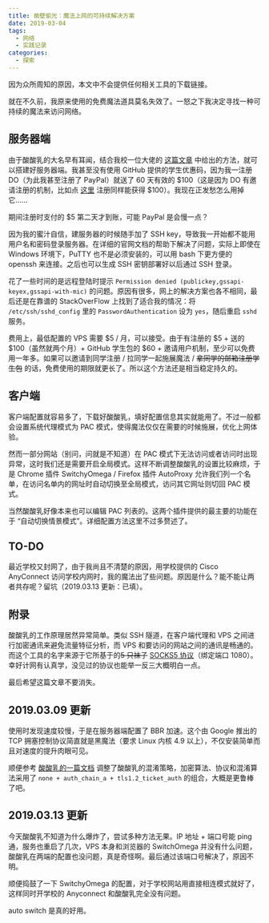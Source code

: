 ```yaml
---
title: 凿壁偷光：魔法上网的可持续解决方案
date: 2019-03-04
tags:
  - 网络
  - 实践记录
categories:
  - 探索
---
```


因为众所周知的原因，本文中不会提供任何相关工具的下载链接。

<!--more-->

就在不久前，我原来使用的免费魔法道具莫名失效了。一怒之下我决定寻找一种可持续的魔法来访问网络。

## 服务器端

由于酸酸乳的大名早有耳闻，结合我校一位大佬的 [这篇文章](https://www.gofun4.top/2018/05/26/%E4%B8%80%E5%B9%B4%E5%85%8D%E8%B4%B9%E9%AD%94%E6%B3%95%E4%B8%8A%E7%BD%91%E4%BA%86%E8%A7%A3%E4%B8%80%E4%B8%8B/#%E5%9C%A8%E8%BF%99%E9%87%8C%E6%88%91%E4%BB%AC%E9%80%9A%E8%BF%87VPS%E6%9D%A5%E5%AE%9E%E7%8E%B0%E3%80%82) 中给出的方法，就可以搭建好服务器端。我甚至没有使用 GitHub 提供的学生优惠码，因为我一注册 DO（为此我甚至注册了 PayPal）就送了 60 天有效的 \$100（这是因为 DO 有邀请注册的机制，比如点 [这里](https://m.do.co/c/a429cdf8f135) 注册同样能获得 \$100）。我现在正发愁怎么用掉它……

期间注册时支付的 \$5 第二天才到账，可能 PayPal 是会慢一点？

因为我的蜜汁自信，建服务器的时候随手加了 SSH key，导致我一开始都不能用用户名和密码登录服务器。在详细的官网文档的帮助下解决了问题，实际上即使在 Windows 环境下，PuTTY 也不是必须安装的，可以用 bash 下更方便的 openssh 来连接。之后也可以生成 SSH 密钥部署好以后通过 SSH 登录。

花了一些时间的是远程登陆时提示 `Permission denied (publickey,gssapi-keyex,gssapi-with-mic)` 的问题。原因有很多，网上的解决方案也各不相同，最后还是在靠谱的 StackOverFlow 上找到了适合我的情况：将 `/etc/ssh/sshd_config` 里的 `PasswordAuthentication` 设为 `yes`，随后重启 `sshd` 服务。

费用上，最低配置的 VPS 需要 \$5 / 月，可以接受。由于有注册的 \$5 + 送的 \$100（虽然就两个月）+ GitHub 学生包的 \$60 + 邀请用户机制，至少可以免费用一年多。如果可以邀请到同学注册 / 拉同学一起施展魔法 / <del>拿同学的邮箱注册学生包</del> 的话，免费使用的期限就更长了。所以这个方法还是相当稳定持久的。

## 客户端

客户端配置就容易多了，下载好酸酸乳，填好配置信息其实就能用了。不过一般都会设置系统代理模式为 PAC 模式，使得魔法仅仅在需要的时候施展，优化上网体验。

然而一部分网站（别问，问就是不知道）在 PAC 模式下无法访问或者访问时出现异常，这时我们还是需要开启全局模式。这样不断调整酸酸乳的设置比较麻烦，于是 Chrome 插件 SwitchyOmega / Firefox 插件 AutoProxy 允许我们列一个名单，在访问名单内的网址时自动切换至全局模式，访问其它网址则切回 PAC 模式。

当然酸酸乳好像本来也可以编辑 PAC 列表的。这两个插件提供的最主要的功能在于 “自动切换情景模式”。详细配置方法这里不过多赘述了。

## TO-DO

最近学校又封网了，由于我尚且不清楚的原因，用学校提供的 Cisco AnyConnect 访问学校内网时，我的魔法出了些问题。原因是什么？能不能让两者共存呢？留坑（2019.03.13 更新：已填）。

## 附录

酸酸乳的工作原理居然异常简单。类似 SSH 隧道，在客户端代理和 VPS 之间进行加密通讯来避免流量特征分析，而 VPS 和要访问的网站之间的通讯是畅通的。而这个工具的名字来源于它所基于的~~5 只袜子~~ [SOCKS5 协议](https://zh.wikipedia.org/wiki/SOCKS#cite_ref-1)（绑定端口 1080）。幸好计网有认真学，没见过的协议也能举一反三大概明白一点。

最后希望这篇文章不要消失。

## 2019.03.09 更新

使用时发现速度较慢，于是在服务器端配置了 BBR 加速。这个由 Google 推出的 TCP 拥塞控制协议简直就是黑魔法（要求 Linux 内核 4.9 以上），不仅安装简单而且对速度的提升肉眼可见。

顺便参考 [酸酸乳的一篇文档](https://github.com/gaoshilei/shadowsocks_install/blob/master/shadowsocksR-wiki/ShadowsocksR%20%E5%8D%8F%E8%AE%AE%E6%8F%92%E4%BB%B6%E6%96%87%E6%A1%A3.md) 调整了酸酸乳的混淆策略，加密算法、协议和混淆算法采用了 `none + auth_chain_a + tls1.2_ticket_auth` 的组合，大概是更鲁棒了吧。

## 2019.03.13 更新

今天酸酸乳不知道为什么爆炸了，尝试多种方法无果。IP 地址 + 端口号能 ping 通，服务也重启了几次，VPS 本身和浏览器的 SwitchOmega 并没有什么问题，酸酸乳在两端的配置也没问题，真是奇怪啊。最后通过该端口号解决了，原因不明。

顺便捣鼓了一下 SwitchyOmega 的配置，对于学校网站用直接相连模式就好了，这样同时开学校的 Anyconnect 和酸酸乳完全没有问题。

auto switch 是真的好用。
